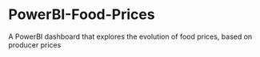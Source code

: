 # PowerBI-Food-Prices
A PowerBI dashboard that explores the evolution of food prices, based on producer prices
